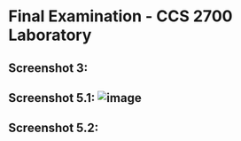 # Final Examination - CCS 2700 Laboratory

## Screenshot 3: 

## Screenshot 5.1: ![image](https://github.com/mjyngcong/2700-finals/assets/129155223/dff35ed8-aa23-4d1d-acb0-a491b7a6e0d4)


## Screenshot 5.2:
